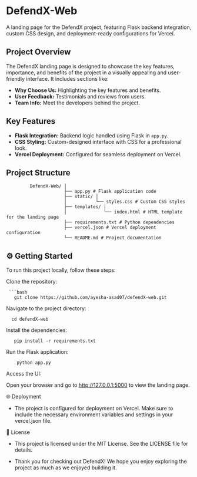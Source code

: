 # DefendX-Web

A landing page for the DefendX project, featuring Flask backend integration, custom CSS design, and deployment-ready configurations for Vercel.

## Project Overview

The DefendX landing page is designed to showcase the key features, importance, and benefits of the project in a visually appealing and user-friendly interface. It includes sections like:

- **Why Choose Us:** Highlighting the key features and benefits.
- **User Feedback:** Testimonials and reviews from users.
- **Team Info:** Meet the developers behind the project.

## Key Features

- **Flask Integration:** Backend logic handled using Flask in `app.py`.
- **CSS Styling:** Custom-designed interface with CSS for a professional look.
- **Vercel Deployment:** Configured for seamless deployment on Vercel.

## Project Structure

             DefendX-Web/ │
                          ├── app.py # Flask application code
                          ├── static/ │
                          │           └── styles.css # Custom CSS styles
                          ├── templates/ │
                          │              └── index.html # HTML template for the landing page
                          ├── requirements.txt # Python dependencies
                          ├── vercel.json # Vercel deployment configuration
                          └── README.md # Project documentation


## ⚙️ Getting Started

To run this project locally, follow these steps:

Clone the repository:

     ```bash
       git clone https://github.com/ayesha-asad07/defendX-web.git
Navigate to the project directory:

    
      cd defendX-web

Install the dependencies:

    
       pip install -r requirements.txt
Run the Flask application:
    
    
        python app.py
Access the UI:

Open your browser and go to http://127.0.0.1:5000 to view the landing page.

🌐 Deployment
- The project is configured for deployment on Vercel. Make sure to include the necessary environment variables and settings in your vercel.json file.

📄 License
- This project is licensed under the MIT License. See the LICENSE file for details.

- Thank you for checking out DefendX! We hope you enjoy exploring the project as much as we enjoyed building it.



